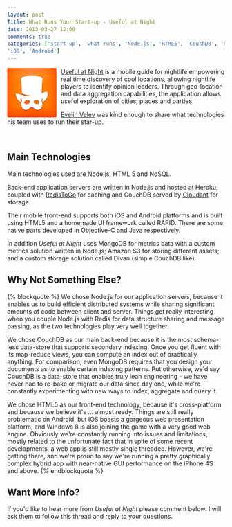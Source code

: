 ```yaml
---
layout: post
Title: What Runs Your Start-up - Useful at Night
date: 2013-03-27 12:00
comments: true
categories: ['start-up', 'what runs', 'Node.js', 'HTML5', 'CouchDB', 'Redis', 'MongoDB', 'Amazon', 'S3', 'Heroku',
'iOS', 'Android']
---
```


<img style="float: left; margin-right: 10px;" src="/images/startup/usefulatnight.png" alt="Useful at Night logo" />

[Useful at Night](http://usefulatnight.com/) is a mobile guide for nightlife
empowering real time discovery of cool locations, allowing nightlife players
to identify opinion leaders. Through geo-location and data aggregation
capabilities, the application allows useful exploration of cities, places and
parties.

[Evelin Velev](http://about.me/velev) was kind enough to share what technologies
his team uses to run their star-up.

<br/>

Main Technologies
----------------

Main technologies used are Node.js, HTML 5 and NoSQL.


Back-end application servers are written in Node.js and hosted at Heroku,
coupled with [RedisToGo](http://www.redistogo.com/) for caching and
CouchDB served by [Cloudant](https://cloudant.com/) for storage.

Their mobile front-end supports both iOS and Android platforms and is built using
HTML5 and a homemade UI framework called RAPID. There are some native parts developed
in Objective-C and Java respectively.

In addition *Useful at Night* uses MongoDB for metrics data with a custom metrics solution
written in Node.js; Amazon S3 for storing different assets; and a custom storage solution
called Divan (simple CouchDB like).

Why Not Something Else?
-----------------------

{% blockquote %}
We chose Node.js for our application servers, because it enables us to build efficient
distributed systems while sharing significant amounts of code between client and server.
Things get really interesting when you couple Node.js with Redis for data structure
sharing and message passing, as the two technologies play very well together.

We chose CouchDB as our main back-end because it is the most schema-less data-store that
supports secondary indexing. Once you get fluent with its map-reduce views, you can
compute an index out of practically anything. For comparison, even MongoDB requires
that you design your documents as to enable certain indexing patterns. Put otherwise,
we'd say CouchDB is a data-store that enables truly lean engineering - we have never had
to re-bake or migrate our data since day one, while we're constantly experimenting with
new ways to index, aggregate and query it.

We chose HTML5 as our front-end technology, because it's cross-platform and because we
believe it's ... almost ready. Things are still really problematic on Android, but iOS
boasts a gorgeous web presentation platform, and Windows 8 is also joining the game with
a very good web engine. Obviously we're constantly running into issues and limitations,
mostly related to the unfortunate fact that in spite of some recent developments,
a web app is still mostly single threaded. However, we're getting there, and we're proud
to say we're running a pretty graphically complex hybrid app with near-native GUI performance
on the iPhone 4S and above.
{% endblockquote %}

Want More Info?
---------------

If you'd like to hear more from *Useful at Night* please comment below. I will ask them
to follow this thread and reply to your questions.

